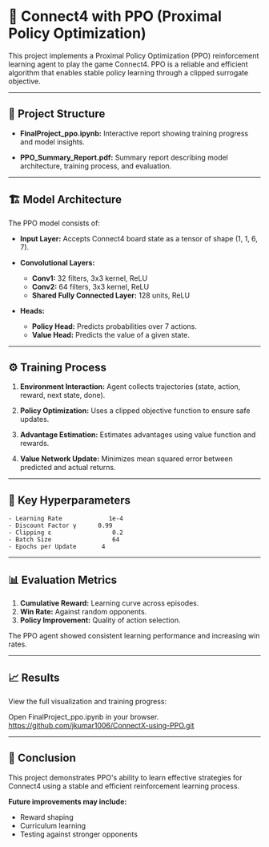 # 🧠 Connect4 with PPO (Proximal Policy Optimization)
This project implements a Proximal Policy Optimization (PPO) reinforcement learning agent to play the game Connect4. PPO is a reliable and efficient algorithm that enables stable policy learning through a clipped surrogate objective.

---
## 📁 Project Structure
 - **FinalProject_ppo.ipynb:** Interactive report showing training progress and model 
   insights.

 - **PPO_Summary_Report.pdf:** Summary report describing model architecture, training 
   process, and evaluation.

---
## 🏗 Model Architecture
The PPO model consists of:

 - **Input Layer:** Accepts Connect4 board state as a tensor of shape (1, 1, 6, 7).

 - **Convolutional Layers:**
    - **Conv1:** 32 filters, 3x3 kernel, ReLU
    - **Conv2:** 64 filters, 3x3 kernel, ReLU
    - **Shared Fully Connected Layer:** 128 units, ReLU

 - **Heads:**
   - **Policy Head:** Predicts probabilities over 7 actions.
   - **Value Head:** Predicts the value of a given state.
---
## ⚙️ Training Process
  1. **Environment Interaction:**
     Agent collects trajectories (state, action, reward, next state, done).

  2. **Policy Optimization:**
     Uses a clipped objective function to ensure safe updates.

  3. **Advantage Estimation:**
     Estimates advantages using value function and rewards.

  4. **Value Network Update:**
     Minimizes mean squared error between predicted and actual returns.
---
## 🔧 Key Hyperparameters

    - Learning Rate	            1e-4
    - Discount Factor γ	     0.99
    - Clipping ε	             0.2
    - Batch Size	             64
    - Epochs per Update	      4
---
## 📊 Evaluation Metrics
   1. **Cumulative Reward:** Learning curve across episodes.
   2. **Win Rate:** Against random opponents.
   3. **Policy Improvement:** Quality of action selection.

The PPO agent showed consistent learning performance and increasing win rates.

---
## 📈 Results
View the full visualization and training progress:

Open FinalProject_ppo.ipynb in your browser.
https://github.com/jkumar1006/ConnectX-using-PPO.git

---
## 📝 Conclusion
This project demonstrates PPO's ability to learn effective strategies for Connect4 using a stable and efficient reinforcement learning process. 

**Future improvements may include:**
  - Reward shaping
  - Curriculum learning
  - Testing against stronger opponents

